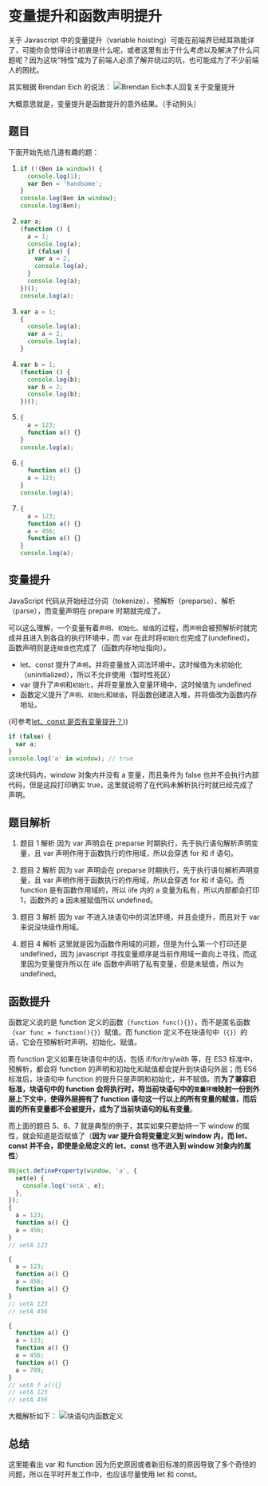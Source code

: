 # 变量提升和函数声明提升

关于 Javascript 中的变量提升（variable hoisting）可能在前端界已经耳熟能详了，可能你会觉得设计初衷是什么呢，或者这里有出于什么考虑以及解决了什么问题呢？因为这块“特性”成为了前端人必须了解并绕过的坑，也可能成为了不少前端人的困扰。

其实根据 Brendan Eich 的说法：
![Brendan Eich本人回复关于变量提升](https://raw.githubusercontent.com/ben-lau/blog/master/assets/images/brendan-erich-answer.png)

大概意思就是，变量提升是函数提升的意外结果。（手动狗头）

## 题目

下面开始先给几道有趣的题：

1.  ```javascript
    if (!(Ben in window)) {
      console.log(1);
      var Ben = 'handsome';
    }
    console.log(Ben in window);
    console.log(Ben);
    ```

2.  ```javascript
    var a;
    (function () {
      a = 1;
      console.log(a);
      if (false) {
        var a = 2;
        console.log(a);
      }
      console.log(a);
    })();
    console.log(a);
    ```

3.  ```javascript
    var a = 1;
    {
      console.log(a);
      var a = 2;
      console.log(a);
    }
    ```

4.  ```javascript
    var b = 1;
    (function () {
      console.log(b);
      var b = 2;
      console.log(b);
    })();
    ```

5.  ```javascript
    {
      a = 123;
      function a() {}
    }
    console.log(a);
    ```

6.  ```javascript
    {
      function a() {}
      a = 123;
    }
    console.log(a);
    ```

7.  ```javascript
    {
      a = 123;
      function a() {}
      a = 456;
      function a() {}
    }
    console.log(a);
    ```

## 变量提升

JavaScript 代码从开始经过分词（tokenize）、预解析（preparse）、解析（parse），而变量声明在 prepare 时期就完成了。

可以这么理解，一个变量有着`声明`、`初始化`、`赋值`的过程，而`声明`会被预解析时就完成并且进入到各自的执行环境中，而 var 在此时将`初始化`也完成了(undefined)，函数声明则是连`赋值`也完成了（函数内存地址指向）。

- let、const 提升了`声明`，并将变量放入词法环境中，这时候值为未初始化（uninitialized），所以不允许使用（暂时性死区）
- var 提升了`声明`和`初始化`，并将变量放入变量环境中，这时候值为 undefined
- 函数定义提升了`声明`、`初始化`和`赋值`，将函数创建进入堆，并将值改为函数内存地址。

(可参考[let、const 是否有变量提升？](https://stackoverflow.com/questions/31219420/are-variables-declared-with-let-or-const-hoisted/31222689#31222689)))

```javascript
if (false) {
  var a;
}
console.log('a' in window); // true
```

这块代码内，window 对象内并没有 a 变量，而且条件为 false 也并不会执行内部代码，但是这段打印确实 true，这里就说明了在代码未解析执行时就已经完成了声明。

## 题目解析

1. 题目 1 解析
   因为 var 声明会在 preparse 时期执行，先于执行语句解析声明变量，且 var 声明作用于函数执行的作用域，所以会穿透 for 和 if 语句。

2. 题目 2 解析
   因为 var 声明会在 preparse 时期执行，先于执行语句解析声明变量，且 var 声明作用于函数执行的作用域，所以会穿透 for 和 if 语句。而 function 是有函数作用域的，所以 iife 内的 a 变量为私有，所以内部都会打印 1，函数外的 a 因未被赋值所以 undefined。

3. 题目 3 解析
   因为 var 不进入块语句中的词法环境，并且会提升，而且对于 var 来说没块级作用域。

4. 题目 4 解析
   这里就是因为函数作用域的问题，但是为什么第一个打印还是 undefined，因为 javascript 寻找变量顺序是当前作用域一直向上寻找，而这里因为变量提升所以在 iife 函数中声明了私有变量，但是未赋值，所以为 undefined。

## 函数提升

函数定义说的是 function 定义的函数（`function func(){}`），而不是匿名函数（`var func = function(){}`）赋值。而 function 定义不在块语句中（`{}`）的话，它会在预解析时声明、初始化、赋值。

而 function 定义如果在块语句中的话，包括 if/for/try/with 等，在 ES3 标准中，预解析，都会将 function 的声明和初始化和赋值都会提升到块语句外层；而 ES6 标准后，块语句中 function 的提升只是声明和初始化，并不赋值。而**为了兼容旧标准，块语句中的 function 会将执行时，将当前块语句中的`变量环境`映射一份到外层上下文中，使得外层拥有了 function 语句这一行以上的所有变量的赋值，而后面的所有变量都不会被提升，成为了当前块语句的私有变量**。

而上面的题目 5、6、7 就是典型的例子，其实如果只要劫持一下 window 的属性，就会知道是否赋值了（**因为 var 提升会将变量定义到 window 内，而 let、const 并不会，即使是全局定义的 let、const 也不进入到 window 对象内的属性**）

```javascript
Object.defineProperty(window, 'a', {
  set(e) {
    console.log('setA', e);
  },
});
{
  a = 123;
  function a() {}
  a = 456;
}
// setA 123

{
  a = 123;
  function a() {}
  a = 456;
  function a() {}
}
// setA 123
// setA 456

{
  function a() {}
  a = 123;
  function a() {}
  a = 456;
  function a() {}
  a = 789;
}
// setA f a(){}
// setA 123
// setA 456
```

大概解析如下：
![块语句内函数定义](https://raw.githubusercontent.com/ben-lau/blog/master/assets/images/function-hoist.png)

## 总结

这里能看出 var 和 function 因为历史原因或者新旧标准的原因导致了多个奇怪的问题，所以在平时开发工作中，也应该尽量使用 let 和 const。
